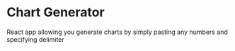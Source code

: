 # Chart Generator
React app allowing you generate charts by simply pasting any numbers and specifying delimiter
